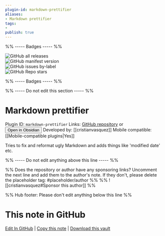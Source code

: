```yaml
---
plugin-id: markdown-prettifier
aliases:
- Markdown prettifier
tags: 
- 
publish: true
---
```


%% ----- Badges ----- %%

![GitHub all releases](https://img.shields.io/github/downloads/cristianvasquez/obsidian-prettify/total?color=573E7A&logo=github&style=for-the-badge)   
![GitHub manifest version](https://img.shields.io/github/manifest-json/v/cristianvasquez/obsidian-prettify?color=573E7A&logo=github&style=for-the-badge)   
![GitHub issues by-label](https://img.shields.io/github/issues/cristianvasquez/obsidian-prettify/help%20wanted?color=573E7A&logo=github&style=for-the-badge)   
![GitHub Repo stars](https://img.shields.io/github/stars/cristianvasquez/obsidian-prettify?color=573E7A&logo=github&style=for-the-badge)

%% ----- Badges ----- %%

%% ----- Do not edit this section ----- %%

# Markdown prettifier

Plugin ID: `markdown-prettifier`
Links: [GitHub repository](https://github.com/cristianvasquez/obsidian-prettify) or [<button id=HH>Open in Obsidian</button>](obsidian://goto-plugin?id=markdown-prettifier)
Developed by: [[cristianvasquez]]
Mobile compatible: [[Mobile-compatible plugins|Yes]]

Tries to fix and reformat ugly Markdown and adds things like 'modified date' etc.

%% ----- Do not edit anything above this line ----- %% 

%% Does the repository or author have any sponsoring links? Uncomment the next line and add them to the author's note. If they don't, please delete the placeholder tag: #placeholder/author %%
%% ![[cristianvasquez#Sponsor this author]] %%

%% Hub footer: Please don't edit anything below this line %%

# This note in GitHub

<span class="git-footer">[Edit In GitHub](https://github.dev/obsidian-community/obsidian-hub/blob/main/02%20-%20Community%20Expansions/02.05%20All%20Community%20Expansions/Plugins/markdown-prettifier.md "git-hub-edit-note") | [Copy this note](https://raw.githubusercontent.com/obsidian-community/obsidian-hub/main/02%20-%20Community%20Expansions/02.05%20All%20Community%20Expansions/Plugins/markdown-prettifier.md "git-hub-copy-note") | [Download this vault](https://github.com/obsidian-community/obsidian-hub/archive/refs/heads/main.zip "git-hub-download-vault") </span>
